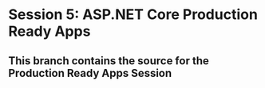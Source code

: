 # Session 5: ASP.NET Core Production Ready Apps

## This branch contains the source for the Production Ready Apps Session
